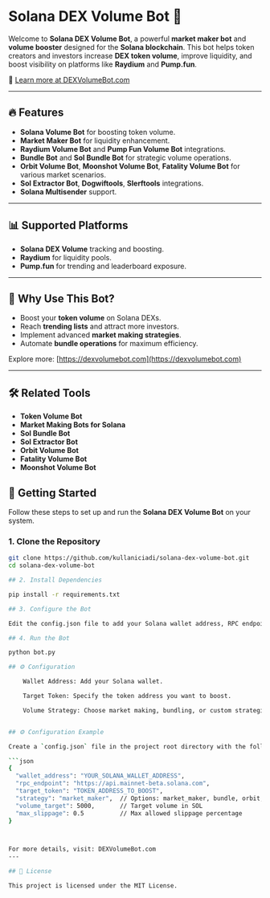 # Solana DEX Volume Bot 🚀

Welcome to **Solana DEX Volume Bot**, a powerful **market maker bot** and **volume booster** designed for the **Solana blockchain**. This bot helps token creators and investors increase **DEX token volume**, improve liquidity, and boost visibility on platforms like **Raydium** and **Pump.fun**.

🔗 [Learn more at DEXVolumeBot.com](https://dexvolumebot.com/)

---



## 🔥 Features

- **Solana Volume Bot** for boosting token volume.
- **Market Maker Bot** for liquidity enhancement.
- **Raydium Volume Bot** and **Pump Fun Volume Bot** integrations.
- **Bundle Bot** and **Sol Bundle Bot** for strategic volume operations.
- **Orbit Volume Bot**, **Moonshot Volume Bot**, **Fatality Volume Bot** for various market scenarios.
- **Sol Extractor Bot**, **Dogwiftools**, **Slerftools** integrations.
- **Solana Multisender** support.

---

## 📊 Supported Platforms

- **Solana DEX Volume** tracking and boosting.
- **Raydium** for liquidity pools.
- **Pump.fun** for trending and leaderboard exposure.

---

## 🎯 Why Use This Bot?

- Boost your **token volume** on Solana DEXs.
- Reach **trending lists** and attract more investors.
- Implement advanced **market making strategies**.
- Automate **bundle operations** for maximum efficiency.

Explore more: [https://dexvolumebot.com](https://dexvolumebot.com)

---

## 🛠️ Related Tools

- **Token Volume Bot**
- **Market Making Bots for Solana**
- **Sol Bundle Bot**
- **Sol Extractor Bot**
- **Orbit Volume Bot**
- **Fatality Volume Bot**
- **Moonshot Volume Bot**

## 🚀 Getting Started

Follow these steps to set up and run the **Solana DEX Volume Bot** on your system.

### 1. Clone the Repository

```bash
git clone https://github.com/kullaniciadi/solana-dex-volume-bot.git
cd solana-dex-volume-bot

## 2. Install Dependencies

pip install -r requirements.txt

## 3. Configure the Bot

Edit the config.json file to add your Solana wallet address, RPC endpoint, and any bot settings.

## 4. Run the Bot

python bot.py

## ⚙️ Configuration

    Wallet Address: Add your Solana wallet.

    Target Token: Specify the token address you want to boost.

    Volume Strategy: Choose market making, bundling, or custom strategies.


## ⚙️ Configuration Example

Create a `config.json` file in the project root directory with the following content:

```json
{
  "wallet_address": "YOUR_SOLANA_WALLET_ADDRESS",
  "rpc_endpoint": "https://api.mainnet-beta.solana.com",
  "target_token": "TOKEN_ADDRESS_TO_BOOST",
  "strategy": "market_maker",  // Options: market_maker, bundle, orbit, moonshot
  "volume_target": 5000,       // Target volume in SOL
  "max_slippage": 0.5          // Max allowed slippage percentage
}



For more details, visit: DEXVolumeBot.com
---

## 📜 License

This project is licensed under the MIT License.
